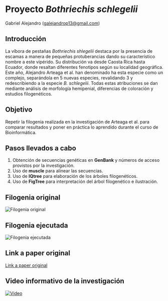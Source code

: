 # Proyecto *Bothriechis schlegelii*
Gabriel Alejandro (galejandrop13@gmail.com)

## Introducción

La víbora de pestañas *Bothriechis shlegelii* destaca por la presencia de escamas a manera de pequeñas protuberancias dando su característico nombre a este vipérido. Su distribución va desde Caosta Rica hasta Ecuador, donde resaltan diferentes fenotipos según su localidad geográfica. Este año, Alejandro Arteaga et al. han denominado ha esta especie como un complejo, separándola en 5 nuevas especies, revalidando 3 y redescribiendo a la especie *B. schlegelii*. Todas estas atribuciones se dan mediante análisis de morfología hemipenial, diferencias de coloración y estudios filogenéticos. 

## Objetivo

Repetir la filogenia realizada en la investigación de Arteaga et al. para comparar resultados y poner en práctica lo aprendido durante el curso de Bioinformática. 

## Pasos llevados a cabo

1. Obtención de secuencias genéticas en **GenBank** y números de acceso provistos por la investigación.
2. Uso de **muscle** para alinear las secuencias.
3. Uso de **IQtree** para elaboración de los árboles filogenéticos.
4. Uso de **FigTree** para interpretación del árbol filogenético e ilustración.

## Filogenia original
![Filogenia original](https://github.com/Gabo13Ale/Bothriechis-Project/blob/main/Fotograf%C3%ADas%20y%20documentos%20adicionales/Filogenia%20original.png)

## Filogenia ejecutada
![Filogenia ejecutada](https://github.com/Gabo13Ale/Bothriechis-Project/blob/main/Fotograf%C3%ADas%20y%20documentos%20adicionales/muscle_Bothriechis.aln.fasta.treefile.jpg)

## Link a paper original
[Link a paper original](https://evolsyst.pensoft.net/article/114527/)

## Video informativo de la investigación

[![Video](https://img.youtube.com/vi/QDWp-xAfuDQ/0.jpg
)](https://www.youtube.com/watch?v=QDWp-xAfuDQ&t=0s)




